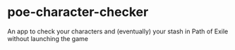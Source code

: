 # poe-character-checker
An app to check your characters and (eventually) your stash in Path of Exile without launching the game
